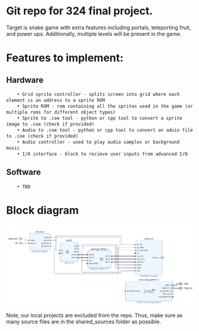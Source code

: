 
# Git repo for 324 final project. 

Target is snake game with extra features including portals, teleporting fruit, and power ups. Additionally, multiple levels will be present in the game. 

# Features to implement: 
##  Hardware 
        • Grid sprite controller - splits screen into grid where each element is an address to a sprite ROM
        • Sprite ROM - rom containing all the sprites used in the game (or multiple roms for different object types)
        • Sprite to .coe tool - python or cpp tool to convert a sprite image to .coe (check if provided)
        • Audio to .coe tool - python or cpp tool to convert an aduio file to .coe (check if provided)
        • Audio controller - used to play audio samples or background music
        • I/O interface - block to recieve user inputs from advanced I/O
    
##  Software 
        • TBD
         

# Block diagram
![block diagram.](/vivado/shared_source/elijah_block_diagram.png)

Note, our local projects are excluded from the repo. Thus, make sure as many source files are in the shared_sources folder as possible. 

